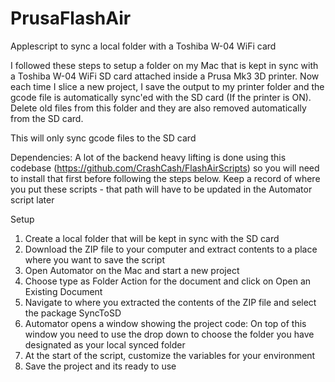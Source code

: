 # PrusaFlashAir
Applescript to sync a local folder with a Toshiba W-04 WiFi card

I followed these steps to setup a folder on my Mac that is kept in sync with a Toshiba W-04 WiFi SD card attached inside a Prusa Mk3 3D printer. Now each time I slice a new project, I save the output to my printer folder and the gcode file is automatically sync'ed with the SD card (If the printer is ON). Delete old files from this folder and they are also removed automatically from the SD card.

This will only sync gcode files to the SD card

Dependencies:
A lot of the backend heavy lifting is done using this codebase (https://github.com/CrashCash/FlashAirScripts) so you will need to install that first before following the steps below. Keep a record of where you put these scripts - that path will have to be updated in the Automator script later

Setup
1. Create a local folder that will be kept in sync with the SD card
2. Download the ZIP file to your computer and extract contents to a place where you want to save the script
3. Open Automator on the Mac and start a new project
4. Choose type as Folder Action for the document and click on Open an Existing Document
5. Navigate to where you extracted the contents of the ZIP file and select the package SyncToSD
6. Automator opens a window showing the project code: On top of this window you need to use the drop down to choose the folder you have designated as your local synced folder 
7. At the start of the script, customize the variables for your environment
8. Save the project and its ready to use
